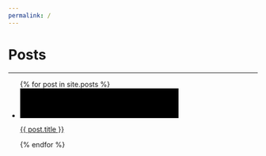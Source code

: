 ```yaml
---
permalink: /
---
```

<link rel="stylesheet" href="/style.css">

# Posts

* * *

<ul>
  {% for post in site.posts %}
    <li>
      <a href="{{ post.url | remove: '.html' }}" draggable="false">
          <div style="background-image: url('{{ post.item_image }}');" class="entry">
              <svg height="60" width="320">
                  <rect class="shape" height="60" width="320" />
                  <p class="title">{{ post.title }}</p>
              </svg>
          </div>
      </a>
    </li>
  {% endfor %}
</ul>

